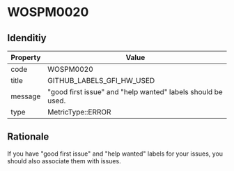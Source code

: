 # WOSPM0020

## Idenditiy

| Property        | Value           |
| ------------- |-------------|
| code      | WOSPM0020 |
| title      | GITHUB_LABELS_GFI_HW_USED      |
| message | "good first issue" and "help wanted" labels should be used.     |
| type | MetricType::ERROR      |

## Rationale

If you have "good first issue" and "help wanted" labels for your issues, you should also associate them with issues.
